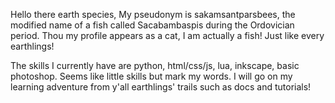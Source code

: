 <!---
- 👋 Hi, I’m @Sakamsantparsbees
- 👀 I’m interested in ...
- 🌱 I’m currently learning ...
- 💞️ I’m looking to collaborate on ...
- 📫 How to reach me ...
--->

<!---
Sakamsantparsbees/Sakamsantparsbees is a ✨ special ✨ repository because its `README.md` (this file) appears on your GitHub profile.
You can click the Preview link to take a look at your changes.
--->
Hello there earth species,
My pseudonym is sakamsantparsbees, the modified name of a fish called Sacabambaspis during the Ordovician period.
Thou my profile appears as a cat, I am actually a fish! Just like every earthlings!

The skills I currently have are python, html/css/js, lua, inkscape, basic photoshop. Seems like little skills but mark my words. I will go on my learning adventure from y'all earthlings' trails such as docs and tutorials!
